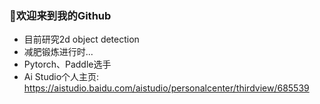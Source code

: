 ### 👋欢迎来到我的Github

- 目前研究2d object detection
- 减肥锻炼进行时...
- Pytorch、Paddle选手
- Ai Studio个人主页: https://aistudio.baidu.com/aistudio/personalcenter/thirdview/685539



<!--
**lmk123568/lmk123568** is a ✨ _special_ ✨ repository because its `README.md` (this file) appears on your GitHub profile.

Here are some ideas to get you started:

- 🔭 I’m currently working on ...
- 🌱 I’m currently learning ...
- 👯 I’m looking to collaborate on ...
- 🤔 I’m looking for help with ...
- 💬 Ask me about ...
- 📫 How to reach me: ...
- 😄 Pronouns: ...
- ⚡ Fun fact: ...
-->
